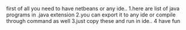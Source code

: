 first of all you need to have netbeans or any ide..
1.here are list of java programs in .java extension 
2.you can export it to any ide or compile through command as well
3.just copy these and run in ide..
4 have fun

